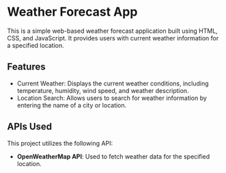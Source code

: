 # Weather Forecast App

This is a simple web-based weather forecast application built using HTML, CSS, and JavaScript. It provides users with current weather information for a specified location.

## Features

- Current Weather: Displays the current weather conditions, including temperature, humidity, wind speed, and weather description.
- Location Search: Allows users to search for weather information by entering the name of a city or location.

## APIs Used

This project utilizes the following API:

- **OpenWeatherMap API**: Used to fetch weather data for the specified location.

